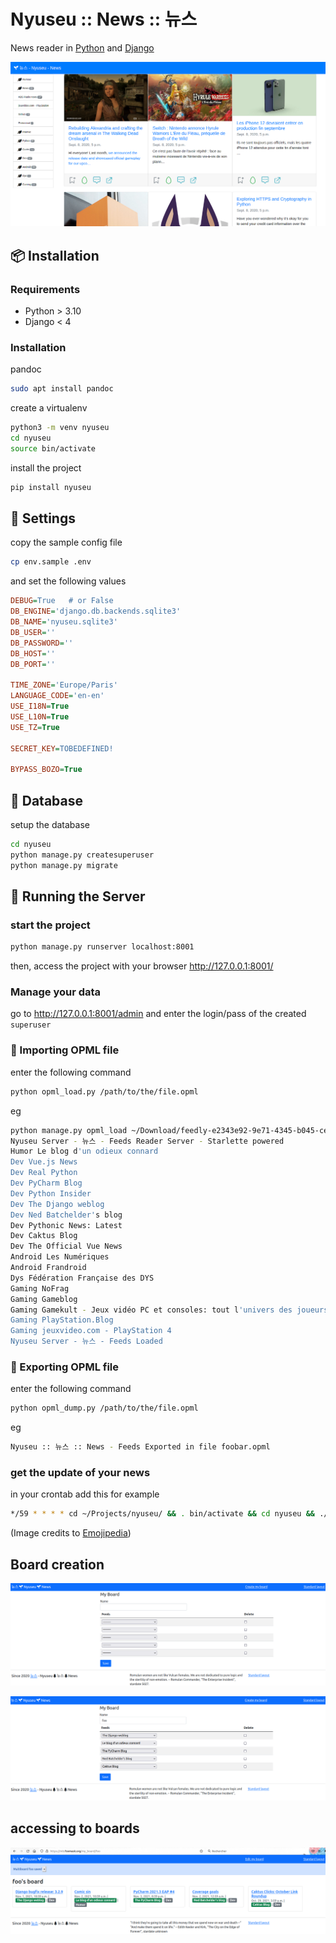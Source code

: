 # Nyuseu :: News :: 뉴스

News reader in [Python](https://www.python.org) and [Django](https://www.djangoproject.com/)


![Main page](https://github.com/foxmask/nyuseu/blob/master/nyuseu/doc/screenshot.png)

## :package: Installation

### Requirements

* Python > 3.10
* Django < 4

### Installation

pandoc

```bash
sudo apt install pandoc
```

create a virtualenv

```bash
python3 -m venv nyuseu
cd nyuseu
source bin/activate
```

install the project

```bash
pip install nyuseu
```


##  :wrench: Settings

copy the sample config file

```bash
cp env.sample .env
```

and set the following values

```ini
DEBUG=True   # or False
DB_ENGINE='django.db.backends.sqlite3'
DB_NAME='nyuseu.sqlite3'
DB_USER=''
DB_PASSWORD=''
DB_HOST=''
DB_PORT=''

TIME_ZONE='Europe/Paris'
LANGUAGE_CODE='en-en'
USE_I18N=True
USE_L10N=True
USE_TZ=True

SECRET_KEY=TOBEDEFINED!

BYPASS_BOZO=True
```

## :dvd: Database

setup the database

```bash
cd nyuseu
python manage.py createsuperuser
python manage.py migrate
```

## :mega: Running the Server
### start the project

```bash
python manage.py runserver localhost:8001
```

then, access the project with your browser http://127.0.0.1:8001/

### Manage your data

go to http://127.0.0.1:8001/admin and enter the login/pass of the created `superuser`

### :eyes: Importing OPML file

enter the following command

```bash
python opml_load.py /path/to/the/file.opml
```

eg

```bash
python manage.py opml_load ~/Download/feedly-e2343e92-9e71-4345-b045-cef7e1736cd2-2020-05-14.opml
Nyuseu Server - 뉴스 - Feeds Reader Server - Starlette powered
Humor Le blog d'un odieux connard
Dev Vue.js News
Dev Real Python
Dev PyCharm Blog
Dev Python Insider
Dev The Django weblog
Dev Ned Batchelder's blog
Dev Pythonic News: Latest
Dev Caktus Blog
Dev The Official Vue News
Android Les Numériques
Android Frandroid
Dys Fédération Française des DYS
Gaming NoFrag
Gaming Gameblog
Gaming Gamekult - Jeux vidéo PC et consoles: tout l'univers des joueurs
Gaming PlayStation.Blog
Gaming jeuxvideo.com - PlayStation 4
Nyuseu Server - 뉴스 - Feeds Loaded
```

### :eyes: Exporting OPML file

enter the following command

```bash
python opml_dump.py /path/to/the/file.opml
```

eg

```bash
Nyuseu :: 뉴스 :: News - Feeds Exported in file foobar.opml
```

### get the update of your news

in your crontab add this for example

```bash
*/59 * * * * cd ~/Projects/nyuseu/ && . bin/activate && cd nyuseu && ./manage.py nyuseu_update
```

(Image credits to [Emojipedia](https://emojipedia.org/))

## Board creation

![Board creation 1](https://github.com/foxmask/nyuseu/blob/master/nyuseu/doc/create_1.png)

![Board creation 1](https://github.com/foxmask/nyuseu/blob/master/nyuseu/doc/create_2.png)

## accessing to boards

![My boards](https://github.com/foxmask/nyuseu/blob/master/nyuseu/doc/my_boards.png)
